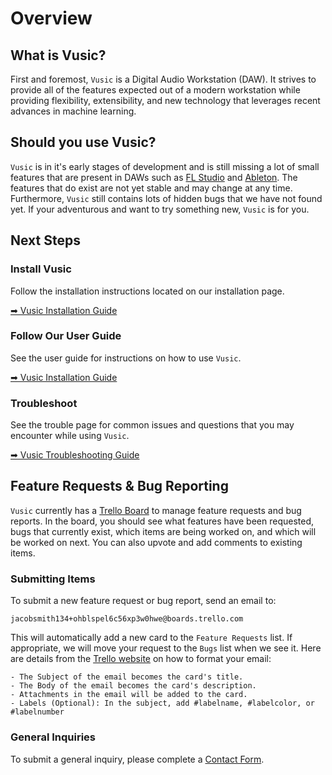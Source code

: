 # Overview
## What is Vusic?
First and foremost, `Vusic` is a Digital Audio Workstation (DAW). It strives to provide all of the features expected out of a modern workstation while providing flexibility, extensibility, and new technology that leverages recent advances in machine learning.

## Should you use Vusic?
`Vusic` is in it's early stages of development and is still missing a lot of small features that are present in DAWs such as [FL Studio](https://www.image-line.com/flstudio/) and [Ableton](https://www.ableton.com/en/). The features that do exist are not yet stable and may change at any time. Furthermore, `Vusic` still contains lots of hidden bugs that we have not found yet. If your adventurous and want to try something new, `Vusic` is for you.

## Next Steps
### Install Vusic
Follow the installation instructions located on our installation page.

[➡ Vusic Installation Guide](/guide/installation.html)

### Follow Our User Guide
See the user guide for instructions on how to use `Vusic`.

[➡ Vusic Installation Guide](/guide/user_guide.html)

### Troubleshoot
See the trouble page for common issues and questions that you may encounter while using `Vusic`.

[➡ Vusic Troubleshooting Guide](/guide/troubleshooting.html)

## Feature Requests & Bug Reporting
`Vusic` currently has a [Trello Board](https://trello.com/b/ZOLQJGSv/vusic-feature-requests) to manage feature requests and bug reports. In the board, you should see what features have been requested, bugs that currently exist, which items are being worked on, and which will be worked on next. You can also upvote and add comments to existing items. 

### Submitting Items
To submit a new feature request or bug report, send an email to:
```
jacobsmith134+ohblspel6c56xp3w0hwe@boards.trello.com
````

This will automatically add a new card to the `Feature Requests` list. If appropriate, we will move your request to the `Bugs` list when we see it. Here are details from the [Trello website](https://help.trello.com/article/809-creating-cards-by-email) on how to format your email:
```
- The Subject of the email becomes the card's title.
- The Body of the email becomes the card's description.
- Attachments in the email will be added to the card.
- Labels (Optional): In the subject, add #labelname, #labelcolor, or #labelnumber
```

### General Inquiries
To submit a general inquiry, please complete a [Contact Form](https://goo.gl/forms/GGCyGyheN8ZuQM6x2).